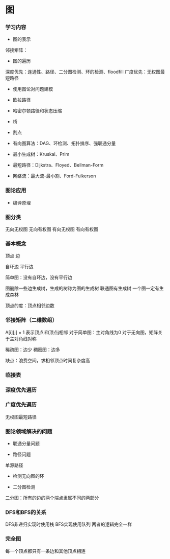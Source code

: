 # 图


### 学习内容

* 图的表示

邻接矩阵：

* 图的遍历

深度优先：连通性、路径、二分图检测、环的检测、floodfill
广度优先：无权图最短路径

* 使用图论对问题建模

* 欧拉路径

* 哈密尔顿路径和状态压缩

* 桥

* 割点

* 有向图算法：DAG、环检测、拓扑排序、强联通分量

* 最小生成树：Kruskal、Prim

* 最短路径：Dijkstra、Floyed、Bellman-Form

* 网络流：最大流-最小割、Ford-Fulkerson


### 图论应用

* 编译原理


### 图分类

无向无权图
无向有权图
有向无权图
有向有权图


### 基本概念

顶点
边

自环边
平行边

简单图：没有自环边，没有平行边

图删除一些边生成树，生成的树称为图的生成树
联通图有生成树
一个图一定有生成森林

顶点的度：顶点相邻边数


### 邻接矩阵（二维数组）

A[i][j] = 1 表示顶点i和顶点j相邻
对于简单图：主对角线为0
对于无向图，矩阵关于主对角线对称

稀疏图：边少
稠密图：边多

缺点：浪费空间，求相邻顶点时间复杂度高


### 临接表


### 深度优先遍历


### 广度优先遍历

无权图最短路径


### 图论领域解决的问题

* 联通分量问题

* 路径问题

单源路径

* 检测无向图的环

* 二分图检测

二分图：所有的边的两个端点隶属不同的两部分


### DFS和BFS的关系

DFS非递归实现时使用栈
BFS实现使用队列
两者的逻辑完全一样


### 完全图

每一个顶点都只有一条边和其他顶点相连
